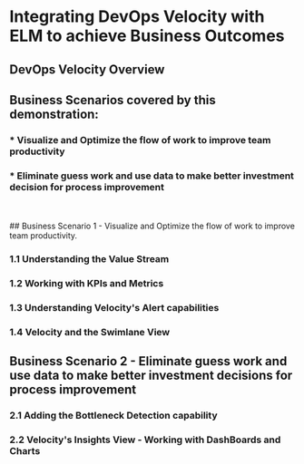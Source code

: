 # Integrating DevOps Velocity with ELM to achieve Business Outcomes

## DevOps Velocity Overview

## Business Scenarios covered by this demonstration:
### * Visualize and Optimize the flow of work to improve team productivity
### * Eliminate guess work and use data to make better investment decision for process improvement
<br/>
<br/>
## Business Scenario 1 - Visualize and Optimize the flow of work to improve team productivity.

### 1.1 Understanding the Value Stream

### 1.2 Working with KPIs and Metrics

### 1.3 Understanding Velocity's Alert capabilities

### 1.4 Velocity and the Swimlane View

## Business Scenario 2 - Eliminate guess work and use data to make better investment decisions for process improvement

### 2.1 Adding the Bottleneck Detection capability

### 2.2 Velocity's Insights View - Working with DashBoards and Charts